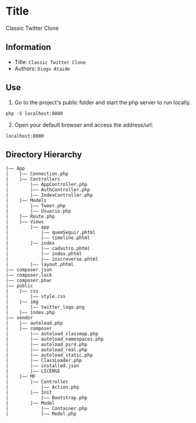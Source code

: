 # Title

Classic Twitter Clone

## Information

- Title: `Classic Twitter Clone`
- Authors: `Diogo Ataide`

## Use

1. Go to the project's public folder and start the php server to run locally.
  ```
  php -S localhost:8080
  ```

2. Open your default browser and access the address/url:
  ```
  localhost:8080
  ```

## Directory Hierarchy

```
|—— App
|    |—— Connection.php
|    |—— Controllers
|        |—— AppController.php
|        |—— AuthController.php
|        |—— IndexController.php
|    |—— Models
|        |—— Tweet.php
|        |—— Usuario.php
|    |—— Route.php
|    |—— Views
|        |—— app
|            |—— quemSeguir.phtml
|            |—— timeline.phtml
|        |—— index
|            |—— cadastro.phtml
|            |—— index.phtml
|            |—— inscreverse.phtml
|        |—— layout.phtml
|—— composer.json
|—— composer.lock
|—— composer.phar
|—— public
|    |—— css
|        |—— style.css
|    |—— img
|        |—— twitter_logo.png
|    |—— index.php
|—— vendor
|    |—— autoload.php
|    |—— composer
|        |—— autoload_classmap.php
|        |—— autoload_namespaces.php
|        |—— autoload_psr4.php
|        |—— autoload_real.php
|        |—— autoload_static.php
|        |—— ClassLoader.php
|        |—— installed.json
|        |—— LICENSE
|    |—— MF
|        |—— Controller
|            |—— Action.php
|        |—— Init
|            |—— Bootstrap.php
|        |—— Model
|            |—— Container.php
|            |—— Model.php
```
